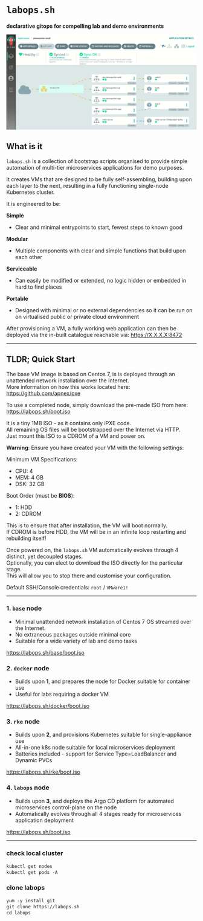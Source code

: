 # `labops.sh`
**declarative gitops for compelling lab and demo environments**  

![labops-app](argo-network.gif)

## What is it
`labops.sh` is a collection of bootstrap scripts organised to provide simple automation of multi-tier microservices applications for demo purposes.  

It creates VMs that are designed to be fully self-assembling, building upon each layer to the next, resulting in a fully functioning single-node Kubernetes cluster.  

It is engineered to be:  

**Simple**
- Clear and minimal entrypoints to start, fewest steps to known good

**Modular**
- Multiple components with clear and simple functions that build upon each other

**Serviceable**  
- Can easily be modified or extended, no logic hidden or embedded in hard to find places

**Portable**
- Designed with minimal or no external dependencies so it can be run on on virtualised public or private cloud environment  

After provisioning a VM, a fully working web application can then be deployed via the in-built catalogue reachable via: https://X.X.X.X:8472

---
## TLDR; Quick Start
The base VM image is based on Centos 7, is is deployed through an unattended network installation over the Internet.  
More information on how this works located here: https://github.com/apnex/pxe  

To use a completed node, simply download the pre-made ISO from here:  
https://labops.sh/boot.iso

It is a tiny 1MB ISO - as it contains only iPXE code.  
All remaining OS files will be bootstrapped over the Internet via HTTP.  
Just mount this ISO to a CDROM of a VM and power on.  

**Warning**: Ensure you have created your VM with the following settings:  

Minimum VM Specifications:  
- CPU: 4  
- MEM: 4 GB  
- DSK: 32 GB  

Boot Order (must be **BIOS**):  
- 1: HDD  
- 2: CDROM

This is to ensure that after installation, the VM will boot normally.  
If CDROM is before HDD, the VM will be in an infinite loop restarting and rebuilding itself!  

Once powered on, the `labops.sh` VM automatically evolves through 4 distinct, yet decoupled stages.  
Optionally, you can elect to download the ISO directly for the particular stage.  
This will allow you to stop there and customise your configuration.  

Default SSH/Console credentials:  `root` / `VMware1!`  

---
### 1. `base` node
- Minimal unattended network installation of Centos 7 OS streamed over the Internet.
- No extraneous packages outside minimal core  
- Suitable for a wide variety of lab and demo tasks  

https://labops.sh/base/boot.iso  

### 2. `docker` node
- Builds upon **1**, and prepares the node for Docker suitable for container use
- Useful for labs requiring a docker VM  

https://labops.sh/docker/boot.iso  

### 3. `rke` node
- Builds upon **2**, and provisions Kubernetes suitable for single-appliance use
- All-in-one k8s node suitable for local microservices deployment
- Batteries included - support for Service Type=LoadBalancer and Dynamic PVCs

https://labops.sh/rke/boot.iso  

### 4. `labops` node
- Builds upon **3**, and deploys the Argo CD platform for automated microservices control-plane on the node
- Automatically evolves through all 4 stages ready for microservices application deployment

https://labops.sh/boot.iso

---
### check local cluster
```
kubectl get nodes
kubectl get pods -A
```

### clone labops
```
yum -y install git
git clone https://labops.sh
cd labops
```
